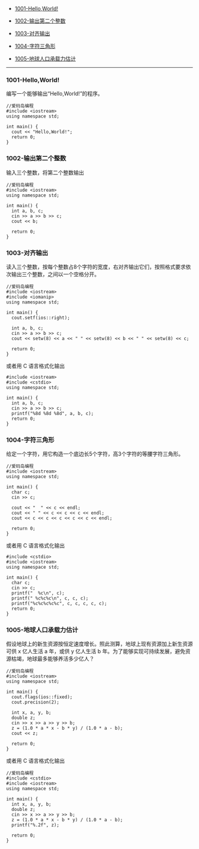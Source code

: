 - <a href="#QA01">1001-Hello,World!</a>

- <a href="#QA02">1002-输出第二个整数</a>

- <a href="#QA03">1003-对齐输出</a>

- <a href="#QA04">1004-字符三角形</a>

- <a href="#QA05">1005-地球人口承载力估计</a>

--- 

### <div id="QA01">1001-Hello,World!</div>

编写一个能够输出“Hello,World!”的程序。

```prettyprint
//爱码岛编程 
#include <iostream>
using namespace std;

int main() {
  cout << "Hello,World!";
  return 0;
}

```


### <div id="QA02">1002-输出第二个整数</div>

输入三个整数，将第二个整数输出

```prettyprint
//爱码岛编程 
#include <iostream>
using namespace std;

int main() {
  int a, b, c;
  cin >> a >> b >> c;
  cout << b;
  
  return 0;
}
```


### <div id="QA03">1003-对齐输出</div>

读入三个整数，按每个整数占8个字符的宽度，右对齐输出它们，按照格式要求依次输出三个整数，之间以一个空格分开。

```prettyprint
//爱码岛编程 
#include <iostream>
#include <iomanip>
using namespace std;

int main() {
  cout.setf(ios::right);

  int a, b, c;
  cin >> a >> b >> c;
  cout << setw(8) << a << " " << setw(8) << b << " " << setw(8) << c;

  return 0;
}

```

或者用 C 语言格式化输出

```prettyprint
#include <iostream>
#include <cstdio>
using namespace std;

int main() {
  int a, b, c;
  cin >> a >> b >> c;
  printf("%8d %8d %8d", a, b, c);
  return 0;
}
```


### <div id="QA04">1004-字符三角形</div>

给定一个字符，用它构造一个底边长5个字符，高3个字符的等腰字符三角形。

```prettyprint
//爱码岛编程 
#include <iostream>
using namespace std;

int main() {
  char c;
  cin >> c;

  cout << "  " << c << endl;
  cout << " " << c << c << c << endl;
  cout << c << c << c << c << c << endl;

  return 0;
}

```

或者用 C 语言格式化输出

```prettyprint
#include <cstdio>
#include <iostream>
using namespace std;

int main() {
  char c;
  cin >> c;
  printf("  %c\n", c);
  printf(" %c%c%c\n", c, c, c);
  printf("%c%c%c%c%c", c, c, c, c, c);
  return 0;
}

```
### <div id="QA05">1005-地球人口承载力估计</div>

假设地球上的新生资源按恒定速度增长。照此测算，地球上现有资源加上新生资源可供 x 亿人生活 a 年，或供 y 亿人生活 b 年。为了能够实现可持续发展，避免资源枯竭，地球最多能够养活多少亿人？

```prettyprint
//爱码岛编程
#include <iostream>
using namespace std;

int main() {
  cout.flags(ios::fixed);
  cout.precision(2);
  
  int x, a, y, b;
  double z;
  cin >> x >> a >> y >> b;
  z = (1.0 * a * x - b * y) / (1.0 * a - b);
  cout << z;

  return 0;
}

```

或者用 C 语言格式化输出

```prettyprint
//爱码岛编程
#include <cstdio>
#include <iostream>
using namespace std;

int main() {
  int x, a, y, b;
  double z;
  cin >> x >> a >> y >> b;
  z = (1.0 * a * x - b * y) / (1.0 * a - b);
  printf("%.2f", z);

  return 0;
}

```